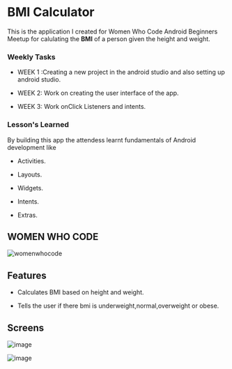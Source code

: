 # BMI Calculator
This is the application I created for Women Who Code Android Beginners Meetup for calulating the **BMI** of a person given the height and weight.

### Weekly Tasks

* WEEK 1 :Creating a new project in the android studio and also setting up android studio.

* WEEK 2: Work on creating the user interface of the app.

* WEEK 3: Work onClick Listeners and intents.

### Lesson's Learned

By building this app the attendess learnt fundamentals of Android development like

* Activities.

* Layouts.

* Widgets.

* Intents.

* Extras.

## WOMEN WHO CODE

![womenwhocode](https://user-images.githubusercontent.com/16161998/38155880-134a3e62-342f-11e8-93cf-4367ad567954.jpeg)



## Features
  * Calculates BMI based on height and weight.
  
  * Tells the user if there bmi is underweight,normal,overweight or obese.

## Screens

![image](https://user-images.githubusercontent.com/16161998/37578945-eaed3e54-2af8-11e8-9c57-e0cec7c77831.png)

![image](https://user-images.githubusercontent.com/16161998/37578962-fa7f3eb2-2af8-11e8-88a0-b18bba83e29e.png)
